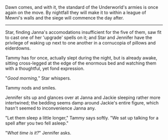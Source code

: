 Dawn comes, and with it, the standard of the Underworld's armies is once again on the move. By
nightfall they will make it to within a league of Mewni's walls and the siege will commence the day after.

----

Star, finding Janna's accomodations insufficient for the five of them, saw fit to cast one of her
'upgrade' spells on it; and Star and Jennifer have the privilege of waking up next to one another in
a cornucopia of pillows and eiderdowns.

Tammy has for once, actually slept during the night, but is already awake, sitting cross-legged at the edge
of the enormous bed and watching them with a thoughtful, yet fond expression.

"_Good morning,_" Star whispers.

Tammy nods and smiles.

Jennifer sits up and glances over at Janna and Jackie sleeping rather more intertwined;
the bedding seems damp around Jackie's entire figure, which hasn't seemed to inconvenience Janna any.

"Let them sleep a little longer," Tammy says softly. "We sat up talking for a spell after you two
fell asleep."

"_What time is it?_" Jennifer asks.
